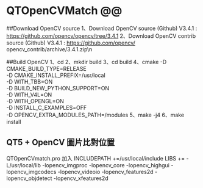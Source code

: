 # QTOpenCVMatch @@
##Download OpenCV source
1、Download OpenCV source (Github) V3.4.1 : https://github.com/opencv/opencv/tree/3.4.1
2、Download OpenCV contrib source (Github) V3.4.1 : https://github.com/opencv/
opencv_contrib/archive/3.4.1.zip\n

##Build OpenCV
1、cd <OpenCV Source directory>
2、mkdir  build
3、cd build
4、cmake   -D CMAKE_BUILD_TYPE=RELEASE      \
                    -D CMAKE_INSTALL_PREFIX=/usr/local      \
                    -D WITH_TBB=ON      \
                    -D BUILD_NEW_PYTHON_SUPPORT=ON      \
                    -D WITH_V4L=ON      \
                    -D WITH_OPENGL=ON      \
                    -D INSTALL_C_EXAMPLES=OFF      \
                    -D OPENCV_EXTRA_MODULES_PATH=<opencv contrib directory>/modules  <opencv source directory>
5、make -j4
6、make install
## QT5 + OpenCV 圖片比對位置
QTOpenCVmatch.pro 加入
INCLUDEPATH +=/usr/local/include
LIBS += -L/usr/local/lib -lopencv_imgproc -lopencv_core -lopencv_highgui -lopencv_imgcodecs -lopencv_videoio -lopencv_features2d  -lopencv_objdetect -lopencv_xfeatures2d

